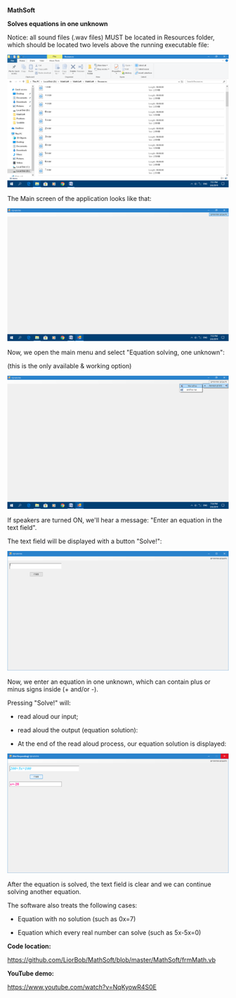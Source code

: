 **MathSoft**

**Solves equations in one unknown**

Notice: all sound files (.wav files) MUST be located in Resources folder, which
should be located two levels above the running executable file:

![](media/d86542bce318b942c80c14ff830b04cc.png)

The Main screen of the application looks like that:

![](media/72f58ffd9c19b7c829a987d615d025c5.png)

Now, we open the main menu and select "Equation solving, one unknown":

(this is the only available & working option)

![](media/f2fb20c205d2bc7306addad8e29e9d81.png)

If speakers are turned ON, we'll hear a message: "Enter an equation in the text
field".

The text field will be displayed with a button "Solve!":

![](media/a610913b2584ac319edfebd94598e47b.png)

Now, we enter an equation in one unknown, which can contain plus or minus signs
inside (+ and/or -).

Pressing "Solve!" will:

-   read aloud our input;

-   read aloud the output (equation solution):

-   At the end of the read aloud process, our equation solution is displayed:

![](media/a0bb3e3a616507a686904665e7570948.png)

After the equation is solved, the text field is clear and we can continue
solving another equation.

The software also treats the following cases:

-   Equation with no solution (such as 0x=7)

-   Equation which every real number can solve (such as 5x-5x=0)

**Code location:**

<https://github.com/LiorBob/MathSoft/blob/master/MathSoft/frmMath.vb>

**YouTube demo:**

<https://www.youtube.com/watch?v=NqKyowR4S0E>
